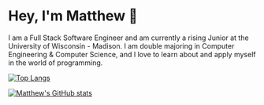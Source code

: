 # Hey, I'm Matthew 👋

I am a Full Stack Software Engineer and am currently a rising Junior at the University of Wisconsin - Madison. I am double majoring in Computer Engineering & Computer Science, and I love to learn about and apply myself in the world of programming.

[![Top Langs](https://github-readme-stats.vercel.app/api/top-langs/?username=mgehrt1&layout=donut)](https://github.com/anuraghazra/github-readme-stats)

[![Matthew's GitHub stats](https://github-readme-stats.vercel.app/api?username=mgehrt1&hide=stars,issues&show_icons=true&include_all_commits=true)](https://github.com/anuraghazra/github-readme-stats)
